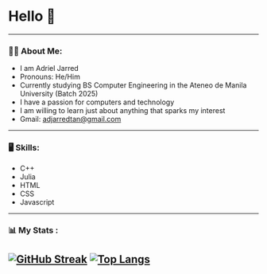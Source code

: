 #  Hello 👋

--- 

### :man_technologist: About Me:
- I am Adriel Jarred
- Pronouns: He/Him
- Currently studying BS Computer Engineering in the Ateneo de Manila University (Batch 2025)
- I have a passion for computers and technology 
- I am willing to learn just about anything that sparks my interest
- Gmail: adjarredtan@gmail.com

---
### :desktop_computer: Skills:
- C++
- Julia
- HTML
- CSS
- Javascript

---
### :bar_chart: My Stats :
[![GitHub Streak](http://github-readme-streak-stats.herokuapp.com?user=ajarred&theme=dark&background=000000)](https://git.io/streak-stats)
[![Top Langs](https://github-readme-stats.vercel.app/api/top-langs/?username=ajarred&layout=compact&theme=vision-friendly-dark)](https://github.com/anuraghazra/github-readme-stats)
---

